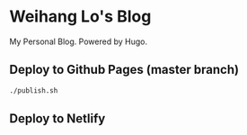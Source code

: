 # Weihang Lo's Blog

My Personal Blog. Powered by Hugo.

## Deploy to Github Pages (master branch)

```bash
./publish.sh
```

## Deploy to Netlify
